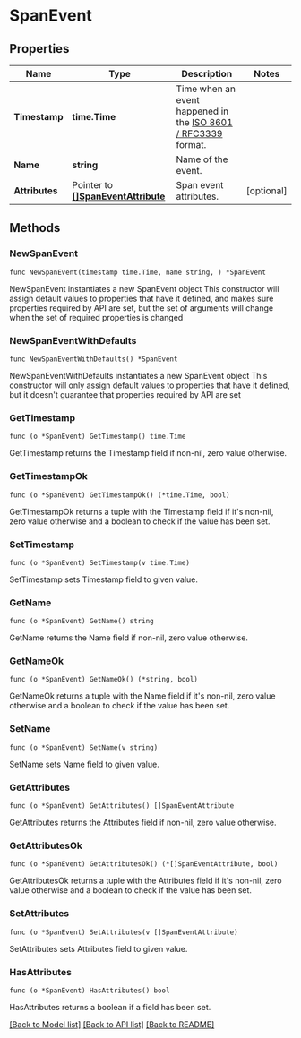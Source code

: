 # SpanEvent

## Properties

Name | Type | Description | Notes
------------ | ------------- | ------------- | -------------
**Timestamp** | **time.Time** | Time when an event happened in the [ISO 8601 / RFC3339](https://tools.ietf.org/html/rfc3339) format. | 
**Name** | **string** | Name of the event. | 
**Attributes** | Pointer to [**[]SpanEventAttribute**](SpanEventAttribute.md) | Span event attributes. | [optional] 

## Methods

### NewSpanEvent

`func NewSpanEvent(timestamp time.Time, name string, ) *SpanEvent`

NewSpanEvent instantiates a new SpanEvent object
This constructor will assign default values to properties that have it defined,
and makes sure properties required by API are set, but the set of arguments
will change when the set of required properties is changed

### NewSpanEventWithDefaults

`func NewSpanEventWithDefaults() *SpanEvent`

NewSpanEventWithDefaults instantiates a new SpanEvent object
This constructor will only assign default values to properties that have it defined,
but it doesn't guarantee that properties required by API are set

### GetTimestamp

`func (o *SpanEvent) GetTimestamp() time.Time`

GetTimestamp returns the Timestamp field if non-nil, zero value otherwise.

### GetTimestampOk

`func (o *SpanEvent) GetTimestampOk() (*time.Time, bool)`

GetTimestampOk returns a tuple with the Timestamp field if it's non-nil, zero value otherwise
and a boolean to check if the value has been set.

### SetTimestamp

`func (o *SpanEvent) SetTimestamp(v time.Time)`

SetTimestamp sets Timestamp field to given value.


### GetName

`func (o *SpanEvent) GetName() string`

GetName returns the Name field if non-nil, zero value otherwise.

### GetNameOk

`func (o *SpanEvent) GetNameOk() (*string, bool)`

GetNameOk returns a tuple with the Name field if it's non-nil, zero value otherwise
and a boolean to check if the value has been set.

### SetName

`func (o *SpanEvent) SetName(v string)`

SetName sets Name field to given value.


### GetAttributes

`func (o *SpanEvent) GetAttributes() []SpanEventAttribute`

GetAttributes returns the Attributes field if non-nil, zero value otherwise.

### GetAttributesOk

`func (o *SpanEvent) GetAttributesOk() (*[]SpanEventAttribute, bool)`

GetAttributesOk returns a tuple with the Attributes field if it's non-nil, zero value otherwise
and a boolean to check if the value has been set.

### SetAttributes

`func (o *SpanEvent) SetAttributes(v []SpanEventAttribute)`

SetAttributes sets Attributes field to given value.

### HasAttributes

`func (o *SpanEvent) HasAttributes() bool`

HasAttributes returns a boolean if a field has been set.


[[Back to Model list]](../README.md#documentation-for-models) [[Back to API list]](../README.md#documentation-for-api-endpoints) [[Back to README]](../README.md)


